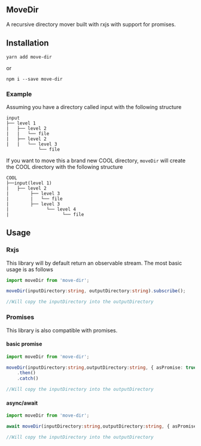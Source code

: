## MoveDir

A recursive directory mover built with rxjs with support for promises.

## Installation

```
yarn add move-dir
```

or

```
npm i --save move-dir
```

### Example

Assuming you have a directory called input with the following structure

```
input
├── level 1
|   ├── level 2
|   |   └── file
|   ├── level 2
|   |   └── level 3
            └── file
```

If you want to move this a brand new COOL directory, `moveDir` will create the COOL directory with the following structure

```
COOL
├──input(level 1)
|   ├── level 2
|        ├── level 3
|        |   └── file
|        ├── level 3
|              └── level 4
|                    └── file
```

## Usage

### Rxjs

This library will by default return an observable stream. The most basic usage is as follows

```typescript
import moveDir from 'move-dir';

moveDir(inputDirectory:string, outputDirectory:string).subscribe();

//Will copy the inputDirectory into the outputDirectory
```

### Promises

This library is also compatible with promises.

#### basic promise

```typescript
import moveDir from 'move-dir';

moveDir(inputDirectory:string,outputDirectory:string, { asPromise: true })
    .then()
    .catch()

//Will copy the inputDirectory into the outputDirectory
```

#### async/await

```typescript
import moveDir from 'move-dir';

await moveDir(inputDirectory:string,outputDirectory:string, { asPromise: true })

//Will copy the inputDirectory into the outputDirectory
```
